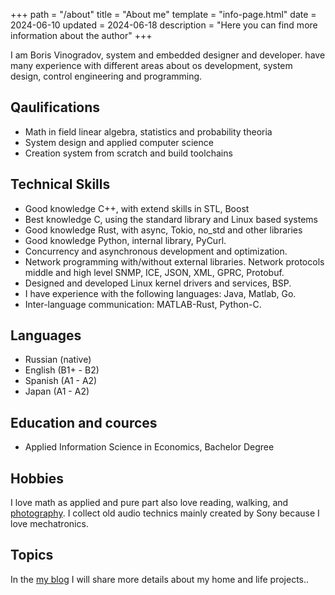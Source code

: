 +++
path = "/about"
title = "About me"
template = "info-page.html"
date = 2024-06-10
updated = 2024-06-18
description = "Here you can find more information about the author"
+++

I am Boris Vinogradov, system and embedded designer and developer. have many experience with different areas about os development, system design, control engineering and programming.

## Qaulifications
 - Math in field linear algebra, statistics and probability theoria
 - System design and applied computer science
 - Creation system from scratch and build toolchains

## Technical Skills
 - Good knowledge C++, with extend skills in STL, Boost
 - Best knowledge C, using the standard library and Linux based systems
 - Good knowledge Rust, with async, Tokio, no_std and other libraries
 - Good knowledge Python, internal library, PyCurl.
 - Concurrency and asynchronous development and optimization.
 - Network programming with/without external libraries. Network protocols middle and high level
SNMP, ICE, JSON, XML, GPRC, Protobuf.
 - Designed and developed Linux kernel drivers and services, BSP.
 - I have experience with the following languages: Java, Matlab, Go.
 - Inter-language communication: MATLAB-Rust, Python-C.

## Languages
 - Russian (native)
 - English (B1+ - B2)
 - Spanish (A1 - A2)
 - Japan (A1 - A2)

## Education and cources
 - Applied Information Science in Economics, Bachelor Degree

## Hobbies

I love math as applied and pure part also love reading, walking, and [photography](https://www.instagram.com/nis_embedded/).
I collect old audio technics mainly created by Sony because I love mechatronics.

## Topics

In the [my blog](@/blog/_index.md) I will share more details about my home and life projects..